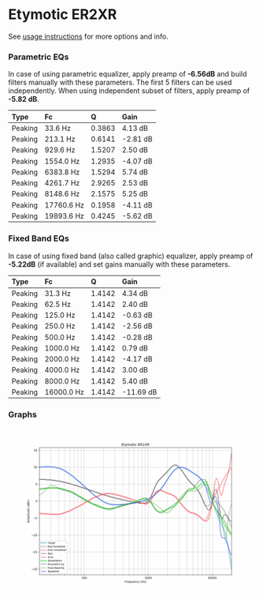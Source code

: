 # Etymotic ER2XR
See [usage instructions](https://github.com/jaakkopasanen/AutoEq#usage) for more options and info.

### Parametric EQs
In case of using parametric equalizer, apply preamp of **-6.56dB** and build filters manually
with these parameters. The first 5 filters can be used independently.
When using independent subset of filters, apply preamp of **-5.82 dB**.

| Type    | Fc         |      Q | Gain     |
|:--------|:-----------|:-------|:---------|
| Peaking | 33.6 Hz    | 0.3863 | 4.13 dB  |
| Peaking | 213.1 Hz   | 0.6141 | -2.81 dB |
| Peaking | 929.6 Hz   | 1.5207 | 2.50 dB  |
| Peaking | 1554.0 Hz  | 1.2935 | -4.07 dB |
| Peaking | 6383.8 Hz  | 1.5294 | 5.74 dB  |
| Peaking | 4261.7 Hz  | 2.9265 | 2.53 dB  |
| Peaking | 8148.6 Hz  | 2.1575 | 5.25 dB  |
| Peaking | 17760.6 Hz | 0.1958 | -4.11 dB |
| Peaking | 19893.6 Hz | 0.4245 | -5.62 dB |

### Fixed Band EQs
In case of using fixed band (also called graphic) equalizer, apply preamp of **-5.22dB**
(if available) and set gains manually with these parameters.

| Type    | Fc         |      Q | Gain      |
|:--------|:-----------|:-------|:----------|
| Peaking | 31.3 Hz    | 1.4142 | 4.34 dB   |
| Peaking | 62.5 Hz    | 1.4142 | 2.40 dB   |
| Peaking | 125.0 Hz   | 1.4142 | -0.63 dB  |
| Peaking | 250.0 Hz   | 1.4142 | -2.56 dB  |
| Peaking | 500.0 Hz   | 1.4142 | -0.28 dB  |
| Peaking | 1000.0 Hz  | 1.4142 | 0.79 dB   |
| Peaking | 2000.0 Hz  | 1.4142 | -4.17 dB  |
| Peaking | 4000.0 Hz  | 1.4142 | 3.00 dB   |
| Peaking | 8000.0 Hz  | 1.4142 | 5.40 dB   |
| Peaking | 16000.0 Hz | 1.4142 | -11.69 dB |

### Graphs
![](./Etymotic%20ER2XR.png)
